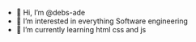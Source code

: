 - 👋 Hi, I’m @debs-ade
- 👀 I’m interested in everything Software engineering
- 🌱 I’m currently learning html css and js



<!---
debs-ade/debs-ade is a ✨ special ✨ repository because its `README.md` (this file) appears on your GitHub profile.
You can click the Preview link to take a look at your changes.
--->
